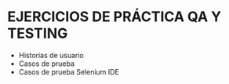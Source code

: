 # EJERCICIOS DE PRÁCTICA QA Y TESTING

* Historias de usuario
* Casos de prueba
* Casos de prueba Selenium IDE
